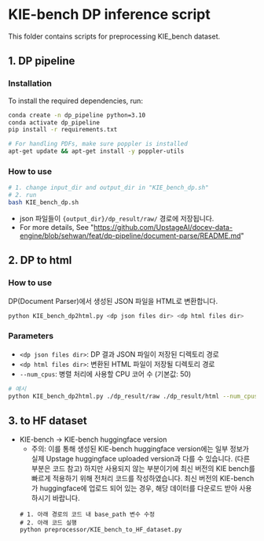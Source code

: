 # KIE-bench DP inference script

This folder contains scripts for preprocessing KIE_bench dataset.

## 1. DP pipeline

### Installation
To install the required dependencies, run:
```bash
conda create -n dp_pipeline python=3.10
conda activate dp_pipeline
pip install -r requirements.txt

# For handling PDFs, make sure poppler is installed
apt-get update && apt-get install -y poppler-utils
```

### How to use
```bash
# 1. change input_dir and output_dir in "KIE_bench_dp.sh" 
# 2. run
bash KIE_bench_dp.sh
```

- json 파일들이 `{output_dir}/dp_result/raw/` 경로에 저장됩니다.
- For more details, See "https://github.com/UpstageAI/docev-data-engine/blob/sehwan/feat/dp-pipeline/document-parse/README.md"

## 2. DP to html

### How to use
DP(Document Parser)에서 생성된 JSON 파일을 HTML로 변환합니다.

```bash
python KIE_bench_dp2html.py <dp json files dir> <dp html files dir>
```

### Parameters
- `<dp json files dir>`: DP 결과 JSON 파일이 저장된 디렉토리 경로
- `<dp html files dir>`: 변환된 HTML 파일이 저장될 디렉토리 경로
- `--num_cpus`: 병렬 처리에 사용할 CPU 코어 수 (기본값: 50)

```bash
# 예시
python KIE_bench_dp2html.py ./dp_result/raw ./dp_result/html --num_cpus 8
```

## 3. to HF dataset

- KIE-bench -> KIE-bench huggingface version
    - 주의: 이를 통해 생성된 KIE-bench huggingface version에는 일부 정보가 실제 Upstage huggingface uploaded version과 다를 수 있습니다. (다른 부분은 코드 참고) 하지만 사용되지 않는 부분이기에 최신 버전의 KIE bench를 빠르게 적용하기 위해 전처리 코드를 작성하였습니다. 최신 버전의 KIE-bench가 huggingface에 업로드 되어 있는 경우, 해당 데이터를 다운로드 받아 사용하시기 바랍니다.
    ```
    # 1. 아래 경로의 코드 내 base_path 변수 수정
    # 2. 아래 코드 실행
    python preprocessor/KIE_bench_to_HF_dataset.py
    ```
